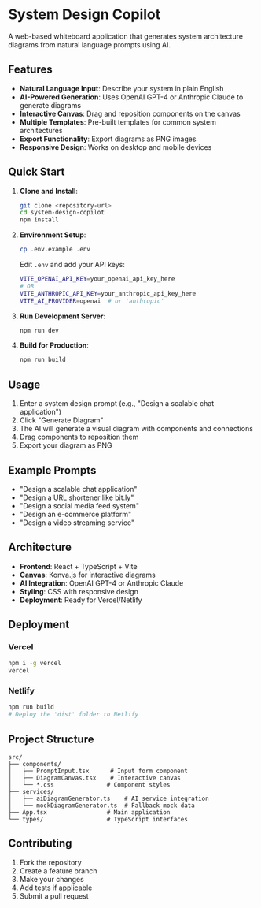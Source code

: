 # System Design Copilot

A web-based whiteboard application that generates system architecture diagrams from natural language prompts using AI.

## Features

- **Natural Language Input**: Describe your system in plain English
- **AI-Powered Generation**: Uses OpenAI GPT-4 or Anthropic Claude to generate diagrams
- **Interactive Canvas**: Drag and reposition components on the canvas
- **Multiple Templates**: Pre-built templates for common system architectures
- **Export Functionality**: Export diagrams as PNG images
- **Responsive Design**: Works on desktop and mobile devices

## Quick Start

1. **Clone and Install**:
   ```bash
   git clone <repository-url>
   cd system-design-copilot
   npm install
   ```

2. **Environment Setup**:
   ```bash
   cp .env.example .env
   ```
   
   Edit `.env` and add your API keys:
   ```bash
   VITE_OPENAI_API_KEY=your_openai_api_key_here
   # OR
   VITE_ANTHROPIC_API_KEY=your_anthropic_api_key_here
   VITE_AI_PROVIDER=openai  # or 'anthropic'
   ```

3. **Run Development Server**:
   ```bash
   npm run dev
   ```

4. **Build for Production**:
   ```bash
   npm run build
   ```

## Usage

1. Enter a system design prompt (e.g., "Design a scalable chat application")
2. Click "Generate Diagram" 
3. The AI will generate a visual diagram with components and connections
4. Drag components to reposition them
5. Export your diagram as PNG

## Example Prompts

- "Design a scalable chat application"
- "Design a URL shortener like bit.ly"
- "Design a social media feed system"
- "Design an e-commerce platform"
- "Design a video streaming service"

## Architecture

- **Frontend**: React + TypeScript + Vite
- **Canvas**: Konva.js for interactive diagrams
- **AI Integration**: OpenAI GPT-4 or Anthropic Claude
- **Styling**: CSS with responsive design
- **Deployment**: Ready for Vercel/Netlify

## Deployment

### Vercel
```bash
npm i -g vercel
vercel
```

### Netlify
```bash
npm run build
# Deploy the 'dist' folder to Netlify
```

## Project Structure

```
src/
├── components/
│   ├── PromptInput.tsx      # Input form component
│   ├── DiagramCanvas.tsx    # Interactive canvas
│   └── *.css               # Component styles
├── services/
│   ├── aiDiagramGenerator.ts    # AI service integration
│   └── mockDiagramGenerator.ts  # Fallback mock data
├── App.tsx                 # Main application
└── types/                  # TypeScript interfaces
```

## Contributing

1. Fork the repository
2. Create a feature branch
3. Make your changes
4. Add tests if applicable
5. Submit a pull request
